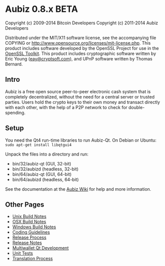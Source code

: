 Aubiz 0.8.x BETA
====================

Copyright (c) 2009-2014 Bitcoin Developers
Copyright (c) 2011-2014 Aubiz Developers

Distributed under the MIT/X11 software license, see the accompanying
file COPYING or http://www.opensource.org/licenses/mit-license.php.
This product includes software developed by the OpenSSL Project for use in the [OpenSSL Toolkit](http://www.openssl.org/). This product includes
cryptographic software written by Eric Young ([eay@cryptsoft.com](mailto:eay@cryptsoft.com)), and UPnP software written by Thomas Bernard.


Intro
---------------------
Aubiz is a free open source peer-to-peer electronic cash system that is
completely decentralized, without the need for a central server or trusted
parties.  Users hold the crypto keys to their own money and transact directly
with each other, with the help of a P2P network to check for double-spending.


Setup
---------------------
You need the Qt4 run-time libraries to run Aubiz-Qt. On Debian or Ubuntu:
	`sudo apt-get install libqtgui4`

Unpack the files into a directory and run:

- bin/32/aubiz-qt (GUI, 32-bit)
- bin/32/aubizd (headless, 32-bit)
- bin/64/aubiz-qt (GUI, 64-bit)
- bin/64/aubizd (headless, 64-bit)

See the documentation at the [Aubiz Wiki](http://aubiz.info)
for help and more information.


Other Pages
---------------------
- [Unix Build Notes](build-unix.md)
- [OSX Build Notes](build-osx.md)
- [Windows Build Notes](build-msw.md)
- [Coding Guidelines](coding.md)
- [Release Process](release-process.md)
- [Release Notes](release-notes.md)
- [Multiwallet Qt Development](multiwallet-qt.md)
- [Unit Tests](unit-tests.md)
- [Translation Process](translation_process.md)
